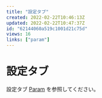 ```yaml
---
title: "設定タブ"
created: 2022-02-22T10:46:13Z
updated: 2022-02-22T10:47:37Z
id: "62144060a519c1001d21c75d"
views: 16
links: ["param"]
---
```


# 設定タブ

設定タブ
[Param](Param.md) を参照してください。

